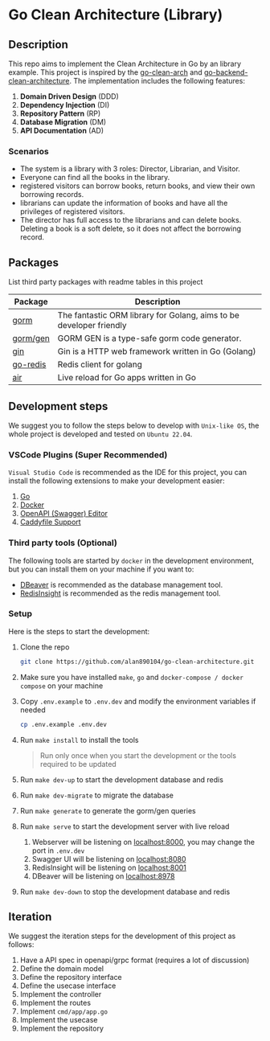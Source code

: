 # Go Clean Architecture (Library)

## Description

This repo aims to implement the Clean Architecture in Go by an library example. This project is inspired by the [go-clean-arch](https://github.com/bxcodec/go-clean-arch) and [go-backend-clean-architecture](https://amitshekhar.me/blog/go-backend-clean-architecture). The implementation includes the following features:

1. **Domain Driven Design** (DDD)
2. **Dependency Injection** (DI)
3. **Repository Pattern** (RP)
4. **Database Migration** (DM)
5. **API Documentation** (AD)

### Scenarios

- The system is a library with 3 roles: Director, Librarian, and Visitor.
- Everyone can find all the books in the library.
- registered visitors can borrow books, return books, and view their own borrowing records.
- librarians can update the information of books and have all the privileges of registered visitors.
- The director has full access to the librarians and can delete books. Deleting a book is a soft delete, so it does not affect the borrowing record.

## Packages

List third party packages with readme tables in this project

| Package                                       | Description                                                         |
| --------------------------------------------- | ------------------------------------------------------------------- |
| [gorm](https://gorm.io/)                      | The fantastic ORM library for Golang, aims to be developer friendly |
| [gorm/gen](https://gorm.io/gen/index.html)    | GORM GEN is a type-safe gorm code generator.                        |
| [gin](https://gin-gonic.com/)                 | Gin is a HTTP web framework written in Go (Golang)                  |
| [go-redis](https://github.com/redis/go-redis) | Redis client for golang                                             |
| [air](https://github.com/cosmtrek/air)        | Live reload for Go apps written in Go                               |

## Development steps

We suggest you to follow the steps below to develop with `Unix-like OS`, the whole project is developed and tested on `Ubuntu 22.04`.

### VSCode Plugins (Super Recommended)

`Visual Studio Code` is recommended as the IDE for this project, you can install the following extensions to make your development easier:

1. [Go](https://marketplace.visualstudio.com/items?itemName=golang.Go)
2. [Docker](https://marketplace.visualstudio.com/items?itemName=ms-azuretools.vscode-docker)
3. [OpenAPI (Swagger) Editor](https://marketplace.visualstudio.com/items?itemName=42Crunch.vscode-openapi)
4. [Caddyfile Support](https://marketplace.visualstudio.com/items?itemName=matthewpi.caddyfile-support)

### Third party tools (Optional)

The following tools are started by `docker` in the development environment, but you can install them on your machine if you want to:

- [DBeaver](https://dbeaver.io/download/) is recommended as the database management tool.
- [RedisInsight](https://redis.com/redis-enterprise/redis-insight/#insight-form) is recommended as the redis management tool.

### Setup

Here is the steps to start the development:

1. Clone the repo

   ```bash
   git clone https://github.com/alan890104/go-clean-architecture.git
   ```

2. Make sure you have installed `make`, `go` and `docker-compose / docker compose` on your machine
3. Copy `.env.example` to `.env.dev` and modify the environment variables if needed

   ```bash
   cp .env.example .env.dev
   ```

4. Run `make install` to install the tools
   > Run only once when you start the development or the tools required to be updated
5. Run `make dev-up` to start the development database and redis
6. Run `make dev-migrate` to migrate the database
7. Run `make generate` to generate the gorm/gen queries
8. Run `make serve` to start the development server with live reload
   1. Webserver will be listening on [localhost:8000](http://localhost:8000), you may change the port in `.env.dev`
   2. Swagger UI will be listening on [localhost:8080](http://localhost:8080)
   3. RedisInsight will be listening on [localhost:8001](http://localhost:8001)
   4. DBeaver will be listening on [localhost:8978](http://localhost:8978)
9. Run `make dev-down` to stop the development database and redis

## Iteration

We suggest the iteration steps for the development of this project as follows:

1. Have a API spec in openapi/grpc format (requires a lot of discussion)
2. Define the domain model
3. Define the repository interface
4. Define the usecase interface
5. Implement the controller
6. Implement the routes
7. Implement `cmd/app/app.go`
8. Implement the usecase
9. Implement the repository
